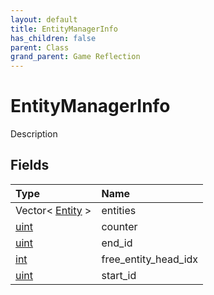 ```yaml
---
layout: default
title: EntityManagerInfo
has_children: false
parent: Class
grand_parent: Game Reflection
---
```

# EntityManagerInfo
Description 

## Fields

| Type | Name |
|:----------|:--------------|
| Vector< [Entity](/riftbreaker-wiki/docs/game-reflection/classes/entity/) > | entities |
| [uint](/riftbreaker-wiki/docs/game-reflection/components/uint/) | counter |
| [uint](/riftbreaker-wiki/docs/game-reflection/components/uint/) | end_id |
| [int](/riftbreaker-wiki/docs/game-reflection/enums/int/) | free_entity_head_idx |
| [uint](/riftbreaker-wiki/docs/game-reflection/components/uint/) | start_id |

